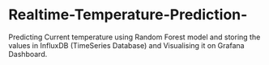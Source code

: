 # Realtime-Temperature-Prediction-
Predicting Current temperature using Random Forest model and storing the values in InfluxDB (TimeSeries Database) and Visualising it on Grafana Dashboard.
